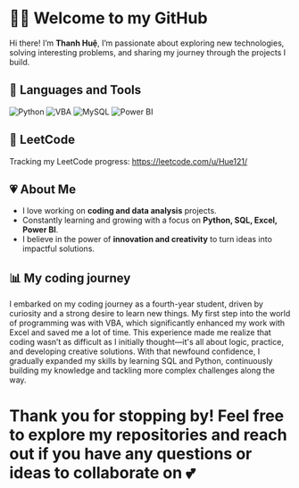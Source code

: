 # 🙋‍♀️ Welcome to my GitHub

Hi there! I’m **Thanh Huệ**, I’m passionate about exploring new technologies, solving interesting problems, and sharing my journey through the projects I build.

## 🎀 Languages and Tools

![Python](https://img.shields.io/badge/Python-3776AB?style=for-the-badge&logo=python&logoColor=white)
![VBA](https://img.shields.io/badge/VBA-217346?style=for-the-badge&logo=microsoft-excel&logoColor=white)
![MySQL](https://img.shields.io/badge/MySQL-00000F?style=for-the-badge&logo=mysql&logoColor=white)
![Power BI](https://img.shields.io/badge/Power%20BI-F2C811?style=for-the-badge&logo=powerbi&logoColor=black)
<br />

## 🌸 LeetCode
Tracking my LeetCode progress: https://leetcode.com/u/Hue121/

## 💗 About Me  
- I love working on **coding and data analysis** projects.  
- Constantly learning and growing with a focus on **Python, SQL, Excel, Power BI**.  
- I believe in the power of **innovation and creativity** to turn ideas into impactful solutions.

## 📊 My coding journey
I embarked on my coding journey as a fourth-year student, driven by curiosity and a strong desire to learn new things. My first step into the world of programming was with VBA, which significantly enhanced my work with Excel and saved me a lot of time. This experience made me realize that coding wasn’t as difficult as I initially thought—it's all about logic, practice, and developing creative solutions. With that newfound confidence, I gradually expanded my skills by learning SQL and Python, continuously building my knowledge and tackling more complex challenges along the way.

# Thank you for stopping by! Feel free to explore my repositories and reach out if you have any questions or ideas to collaborate on 💕  
